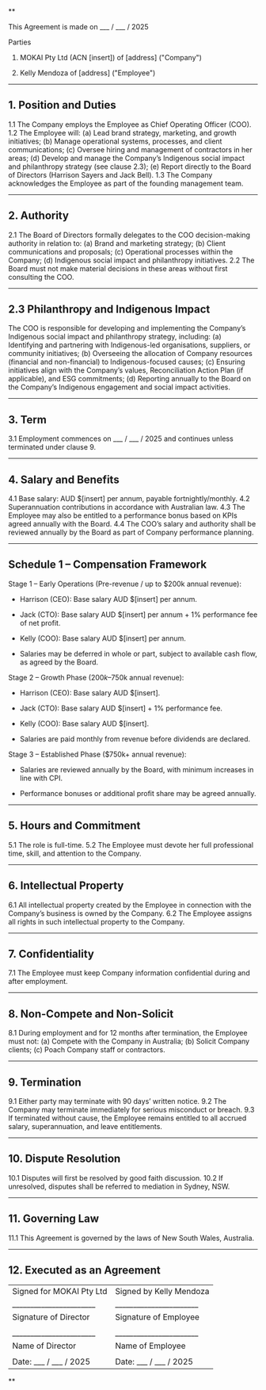 **


This Agreement is made on ___ / ___ / 2025

Parties

1. MOKAI Pty Ltd (ACN [insert]) of [address] ("Company")

2. Kelly Mendoza of [address] ("Employee")



---

## 1. Position and Duties

1.1 The Company employs the Employee as Chief Operating Officer (COO).
1.2 The Employee will:
(a) Lead brand strategy, marketing, and growth initiatives;
(b) Manage operational systems, processes, and client communications;
(c) Oversee hiring and management of contractors in her areas;
(d) Develop and manage the Company’s Indigenous social impact and philanthropy strategy (see clause 2.3);
(e) Report directly to the Board of Directors (Harrison Sayers and Jack Bell).
1.3 The Company acknowledges the Employee as part of the founding management team.

---

## 2. Authority

2.1 The Board of Directors formally delegates to the COO decision-making authority in relation to:
(a) Brand and marketing strategy;
(b) Client communications and proposals;
(c) Operational processes within the Company;
(d) Indigenous social impact and philanthropy initiatives.
2.2 The Board must not make material decisions in these areas without first consulting the COO.

---

## 2.3 Philanthropy and Indigenous Impact

The COO is responsible for developing and implementing the Company’s Indigenous social impact and philanthropy strategy, including:
(a) Identifying and partnering with Indigenous-led organisations, suppliers, or community initiatives;
(b) Overseeing the allocation of Company resources (financial and non-financial) to Indigenous-focused causes;
(c) Ensuring initiatives align with the Company’s values, Reconciliation Action Plan (if applicable), and ESG commitments;
(d) Reporting annually to the Board on the Company’s Indigenous engagement and social impact activities.

---

## 3. Term

3.1 Employment commences on ___ / ___ / 2025 and continues unless terminated under clause 9.

---

## 4. Salary and Benefits

4.1 Base salary: AUD $[insert] per annum, payable fortnightly/monthly.
4.2 Superannuation contributions in accordance with Australian law.
4.3 The Employee may also be entitled to a performance bonus based on KPIs agreed annually with the Board.
4.4 The COO’s salary and authority shall be reviewed annually by the Board as part of Company performance planning.

---

## Schedule 1 – Compensation Framework

Stage 1 – Early Operations (Pre-revenue / up to $200k annual revenue):

- Harrison (CEO): Base salary AUD $[insert] per annum.


- Jack (CTO): Base salary AUD $[insert] per annum + 1% performance fee of net profit.


- Kelly (COO): Base salary AUD $[insert] per annum.


- Salaries may be deferred in whole or part, subject to available cash flow, as agreed by the Board.



Stage 2 – Growth Phase ($200k–$750k annual revenue):

- Harrison (CEO): Base salary AUD $[insert].


- Jack (CTO): Base salary AUD $[insert] + 1% performance fee.


- Kelly (COO): Base salary AUD $[insert].


- Salaries are paid monthly from revenue before dividends are declared.



Stage 3 – Established Phase ($750k+ annual revenue):

- Salaries are reviewed annually by the Board, with minimum increases in line with CPI.


- Performance bonuses or additional profit share may be agreed annually.



---

## 5. Hours and Commitment

5.1 The role is full-time.
5.2 The Employee must devote her full professional time, skill, and attention to the Company.

---

## 6. Intellectual Property

6.1 All intellectual property created by the Employee in connection with the Company’s business is owned by the Company.
6.2 The Employee assigns all rights in such intellectual property to the Company.

---

## 7. Confidentiality

7.1 The Employee must keep Company information confidential during and after employment.

---

## 8. Non-Compete and Non-Solicit

8.1 During employment and for 12 months after termination, the Employee must not:
(a) Compete with the Company in Australia;
(b) Solicit Company clients;
(c) Poach Company staff or contractors.

---

## 9. Termination

9.1 Either party may terminate with 90 days’ written notice.
9.2 The Company may terminate immediately for serious misconduct or breach.
9.3 If terminated without cause, the Employee remains entitled to all accrued salary, superannuation, and leave entitlements.

---

## 10. Dispute Resolution

10.1 Disputes will first be resolved by good faith discussion.
10.2 If unresolved, disputes shall be referred to mediation in Sydney, NSW.

---

## 11. Governing Law

11.1 This Agreement is governed by the laws of New South Wales, Australia.

---

## 12. Executed as an Agreement

|   |   |
|---|---|
|Signed for MOKAI Pty Ltd|Signed by Kelly Mendoza|
|_______________________|_______________________|
|Signature of Director|Signature of Employee|
|||
|_______________________|_______________________|
|Name of Director|Name of Employee|
|||
|Date: ___ / ___ / 2025|Date: ___ / ___ / 2025|



**
